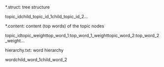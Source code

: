 *.struct: tree structure

  topic_id<space>child_topic_id_1<space>child_topic_id_2<space>...

*.content: content (top words) of the topic nodes

  topic_id<space>topic_weight<space>top_word_1:top_word_1_weight<space>topic_word_2:top_word_2_weight<space>...

hierarchy.txt: word hierarchy

  word<space>child_word_1<space>child_word_2<space>


